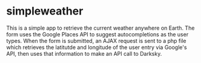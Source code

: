 # simpleweather

This is a simple app to retrieve the current weather anywhere on Earth. The form uses the Google Places API to suggest autocompletions as the user types. When the form is submitted, an AJAX request is sent to a php file which retrieves the latitutde and longitude of the user entry via Google's API, then uses that information to make an API call to Darksky. 